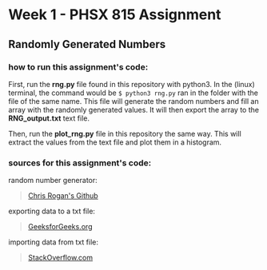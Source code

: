 # Week 1 - PHSX 815 Assignment
## Randomly Generated Numbers

### **how to run this assignment's code:**

First, run the **rng.py** file found in this repository with python3. In the (linux) terminal, the command would be `$ python3 rng.py` ran in the folder with the file of the same name. This file will generate the random numbers and fill an array with the randomly generated values. It will then export the array to the **RNG_output.txt** text file.

Then, run the **plot_rng.py** file in this repository the same way. This will extract the values from the text file and plot them in a histogram. 

### **sources for this assignment's code:**

random number generator:
> [Chris Rogan's Github](https://github.com/crogan/PHSX815_Week1)

exporting data to a txt file:
> [GeeksforGeeks.org](https://www.geeksforgeeks.org/how-to-save-a-numpy-array-to-a-text-file/)

importing data from txt file:
> [StackOverflow.com](https://stackoverflow.com/questions/16222956/reading-a-file-line-by-line-into-elements-of-an-array-in-python)
